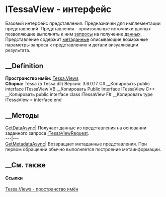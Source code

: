 # ITessaView - интерфейс
Базовый интерфейс представления. Предназначен для имплементации представлений.
Представления - произвольные источники данных позволяющие выполнять к ним
[запросы](T_Tessa_Views_ITessaViewRequest.htm) на получение
[данных](T_Tessa_Views_ITessaViewResult.htm). Представление содержит
[метаданные](T_Tessa_Views_Metadata_IViewMetadata.htm) описывающие возможные
параметры запроса к представлению и детали визуализации результата.
## __Definition
 **Пространство имён:** [Tessa.Views](N_Tessa_Views.htm)  
 **Сборка:** Tessa (в Tessa.dll) Версия: 3.6.0.17
C# __Копировать
     public interface ITessaView
VB __Копировать
     Public Interface ITessaView
C++ __Копировать
     public interface class ITessaView
F# __Копировать
     type ITessaView = interface end
##  __Методы
[GetDataAsync](M_Tessa_Views_ITessaView_GetDataAsync.htm)|  Получает данные из
представления на основании заданного запроса
[ITessaViewRequest](T_Tessa_Views_ITessaViewRequest.htm).  
---|---  
[GetMetadataAsync](M_Tessa_Views_ITessaView_GetMetadataAsync.htm)|  Возвращает
метаданные представления. При первом обращении обычно выполняется построение
метаинформации.  
## __См. также
#### Ссылки
[Tessa.Views - пространство имён](N_Tessa_Views.htm)
